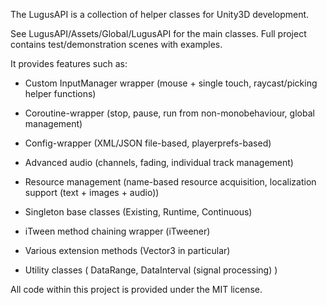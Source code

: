 The LugusAPI is a collection of helper classes for Unity3D development.

See LugusAPI/Assets/Global/LugusAPI for the main classes.
Full project contains test/demonstration scenes with examples. 

It provides features such as:
- Custom InputManager wrapper (mouse + single touch, raycast/picking helper functions)
- Coroutine-wrapper (stop, pause, run from non-monobehaviour, global management)
- Config-wrapper (XML/JSON file-based, playerprefs-based)
- Advanced audio (channels, fading, individual track management)
- Resource management (name-based resource acquisition, localization support (text + images + audio))
- Singleton base classes (Existing, Runtime, Continuous)

- iTween method chaining wrapper (iTweener)
- Various extension methods (Vector3 in particular)
- Utility classes ( DataRange, DataInterval (signal processing) )


All code within this project is provided under the MIT license.
